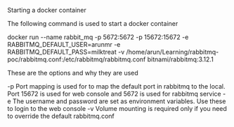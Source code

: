 Starting a docker container

The following command is used to start a docker container

docker run --name rabbit_mq -p 5672:5672 -p 15672:15672 -e RABBITMQ_DEFAULT_USER=arunmr -e RABBITMQ_DEFAULT_PASS=milktreat -v /home/arun/Learning/rabbitmq-poc/rabbitmq.conf:/etc/rabbitmq/rabbitmq.conf bitnami/rabbitmq:3.12.1

These are the options and why they are used

-p Port mapping is used for to map the default port in rabbitmq to the local. Port 15672 is used for web console and 5672 is used for rabbitmq service
-e The username and password are set as environment variables. Use these to login to the web console
-v Volume mounting is required only if you need to override the default rabbitmq.conf

